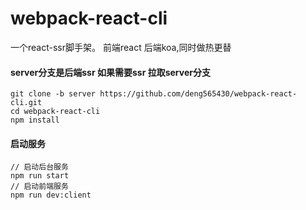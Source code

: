 # webpack-react-cli
一个react-ssr脚手架。 前端react 后端koa,同时做热更替

#### server分支是后端ssr 如果需要ssr 拉取server分支
```
git clone -b server https://github.com/deng565430/webpack-react-cli.git
cd webpack-react-cli
npm install

```
#### 启动服务
```
// 启动后台服务
npm run start
// 启动前端服务
npm run dev:client
```

